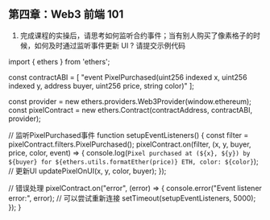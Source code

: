 ## 第四章：Web3 前端 101

1. 完成课程的实操后，请思考如何监听合约事件；当有别人购买了像素格子的时候，如何及时通过监听事件更新 UI ? 请提交示例代码

import { ethers } from 'ethers';

const contractABI = [
  "event PixelPurchased(uint256 indexed x, uint256 indexed y, address buyer, uint256 price, string color)"
];

const provider = new ethers.providers.Web3Provider(window.ethereum);
const pixelContract = new ethers.Contract(contractAddress, contractABI, provider);

// 监听PixelPurchased事件
function setupEventListeners() {
  const filter = pixelContract.filters.PixelPurchased();
  pixelContract.on(filter, (x, y, buyer, price, color, event) => {
    console.log(`Pixel purchased at (${x}, ${y}) by ${buyer} for ${ethers.utils.formatEther(price)} ETH, color: ${color}`);
    // 更新UI
    updatePixelOnUI(x, y, color, buyer);
  });

  // 错误处理
  pixelContract.on("error", (error) => {
    console.error("Event listener error:", error);
    // 可以尝试重新连接
    setTimeout(setupEventListeners, 5000);
  });
}

